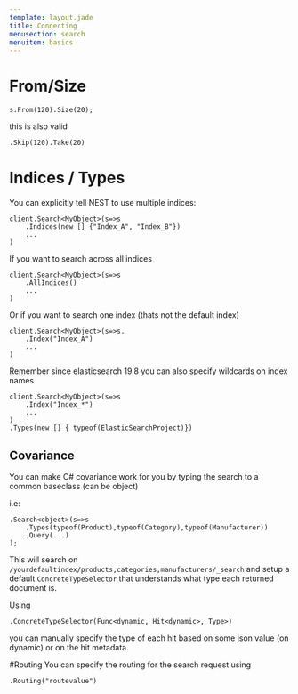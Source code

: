 ```yaml
---
template: layout.jade
title: Connecting
menusection: search
menuitem: basics
---
```



# From/Size

	s.From(120).Size(20);

this is also valid

	.Skip(120).Take(20)

# Indices / Types
You can explicitly tell NEST to use multiple indices:

	client.Search<MyObject>(s=>s
	    .Indices(new [] {"Index_A", "Index_B"})
	    ...
	)

If you want to search across all indices

	client.Search<MyObject>(s=>s
	    .AllIndices()
	    ...
	)

Or if you want to search one index (thats not the default index)

	client.Search<MyObject>(s=>s.
	    .Index("Index_A")
	    ...
	)

Remember since elasticsearch 19.8 you can also specify wildcards on index names

	client.Search<MyObject>(s=>s
	    .Index("Index_*")
	    ...
	)
	.Types(new [] { typeof(ElasticSearchProject)})

## Covariance
You can make C# covariance work for you by typing the search to a common baseclass (can be object)

i.e:

	.Search<object>(s=>s
    	.Types(typeof(Product),typeof(Category),typeof(Manufacturer))
    	.Query(...)
	);

This will search on `/yourdefaultindex/products,categories,manufacturers/_search` and setup a default `ConcreteTypeSelector` that understands what type each returned document is.

Using 

	.ConcreteTypeSelector(Func<dynamic, Hit<dynamic>, Type>)

you can manually specify the type of each hit based on some json value (on dynamic) or on the hit metadata.

#Routing
You can specify the routing for the search request using 

	.Routing("routevalue")

